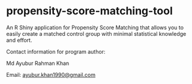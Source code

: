 # propensity-score-matching-tool
An R Shiny application for Propensity Score Matching that allows you to easily create a matched control group with minimal statistical knowledge and effort.

Contact information for program author:

Md Ayubur Rahman Khan

Email: ayubur.khan1990@gmail.com
